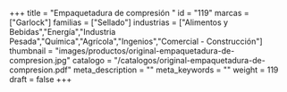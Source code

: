 +++
title = "Empaquetadura de compresión "
id = "119"
marcas = ["Garlock"]
familias = ["Sellado"]
industrias = ["Alimentos y Bebidas","Energía","Industria Pesada","Química","Agrícola","Ingenios","Comercial - Construcción"]
thumbnail = "images/productos/original-empaquetadura-de-compresion.jpg"
catalogo = "/catalogos/original-empaquetadura-de-compresion.pdf"
meta_description = ""
meta_keywords = ""
weight = 119
draft = false
+++
